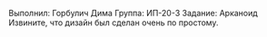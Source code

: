 Выполнил: Горбулич Дима
Группа: ИП-20-3
Задание: Арканоид
Извините, что дизайн был сделан очень по простому.
